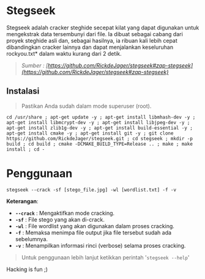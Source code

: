 # Stegseek 

Stegseek adalah cracker steghide secepat kilat yang dapat digunakan untuk mengekstrak data tersembunyi dari file. Ia dibuat sebagai cabang dari proyek steghide asli dan, sebagai hasilnya, ia ribuan kali lebih cepat dibandingkan cracker lainnya dan dapat menjalankan keseluruhan rockyou.txt* dalam waktu kurang dari 2 detik.

> _Sumber : [https://github.com/RickdeJager/stegseek#zap-stegseek](https://github.com/RickdeJager/stegseek#zap-stegseek)_

## Instalasi 

> Pastikan Anda sudah dalam mode superuser (root).

```
cd /usr/share ; apt-get update -y ; apt-get install libmhash-dev -y ; apt-get install libmcrypt-dev -y ; apt-get install libjpeg-dev -y ; apt-get install zlib1g-dev -y ; apt-get install build-essential -y ; apt-get install cmake -y ; apt-get install git -y ; git clone https://github.com/RickdeJager/stegseek.git ; cd stegseek ; mkdir -p build ; cd build ; cmake -DCMAKE_BUILD_TYPE=Release .. ; make ; make install ; cd -
```

# Penggunaan 

```
stegseek --crack -sf [stego_file.jpg] -wl [wordlist.txt] -f -v
```

**Keterangan**:

- **`--crack`** : Mengaktifkan mode cracking. 
- **`-sf`** : File stego yang akan di-crack.
- **`-wl`** : File wordlist yang akan digunakan dalam proses cracking.
- **`-f`** : Memaksa menimpa file output jika file tersebut sudah ada sebelumnya.
- **`-v`** : Menampilkan informasi rinci (verbose) selama proses cracking.

> Untuk penggunaan lebih lanjut ketikkan perintah '`stegseek --help`'

Hacking is fun ;)
